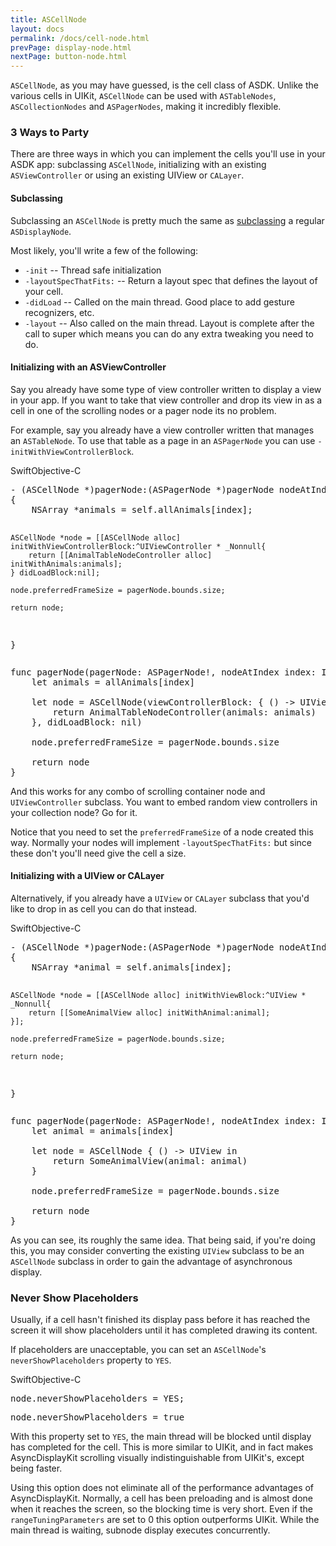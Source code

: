 ```yaml
---
title: ASCellNode
layout: docs
permalink: /docs/cell-node.html
prevPage: display-node.html
nextPage: button-node.html
---
```


<code>ASCellNode</code>, as you may have guessed, is the cell class of ASDK.  Unlike the various cells in UIKit, <code>ASCellNode</code> can be used with <code>ASTableNodes</code>, <code>ASCollectionNodes</code> and <code>ASPagerNodes</code>, making it incredibly flexible.

### 3 Ways to Party

There are three ways in which you can implement the cells you'll use in your ASDK app: subclassing <code>ASCellNode</code>, initializing with an existing <code>ASViewController</code> or using an existing UIView or <code>CALayer</code>.

#### Subclassing

Subclassing an <code>ASCellNode</code> is pretty much the same as <a href = "/docs/subclassing.html">subclassing</a> a regular <code>ASDisplayNode</code>.  

Most likely, you'll write a few of the following:
<ul>
<li>
	<code>-init</code> -- Thread safe initialization
</li>
<li>
	<code>-layoutSpecThatFits:</code> -- Return a layout spec that defines the layout of your cell.
</li>
<li>
	<code>-didLoad</code> -- Called on the main thread.  Good place to add gesture recognizers, etc.
</li>
<li>
	<code>-layout</code> -- Also called on the main thread.  Layout is complete after the call to super which means you can do any extra tweaking you need to do.
</li>
</ul>

#### Initializing with an ASViewController

Say you already have some type of view controller written to display a view in your app.  If you want to take that view controller and drop its view in as a cell in one of the scrolling nodes or a pager node its no problem.

For example, say you already have a view controller written that manages an <code>ASTableNode</code>.  To use that table as a page in an <code>ASPagerNode</code> you can use  <code>-initWithViewControllerBlock</code>.

<div class = "highlight-group">
<span class="language-toggle"><a data-lang="swift" class="swiftButton">Swift</a><a data-lang="objective-c" class = "active objcButton">Objective-C</a></span>
<div class = "code">
  <pre lang="objc" class="objcCode">
- (ASCellNode *)pagerNode:(ASPagerNode *)pagerNode nodeAtIndex:(NSInteger)index
{
    NSArray *animals = self.allAnimals[index];
    
    ASCellNode *node = [[ASCellNode alloc] initWithViewControllerBlock:^UIViewController * _Nonnull{
        return [[AnimalTableNodeController alloc] initWithAnimals:animals];
    } didLoadBlock:nil];
    
    node.preferredFrameSize = pagerNode.bounds.size;
    
    return node;
}
</pre>
<pre lang="swift" class = "swiftCode hidden">
func pagerNode(pagerNode: ASPagerNode!, nodeAtIndex index: Int) -> ASCellNode! {
    let animals = allAnimals[index]
    
    let node = ASCellNode(viewControllerBlock: { () -> UIViewController in
        return AnimalTableNodeController(animals: animals)
    }, didLoadBlock: nil)
    
    node.preferredFrameSize = pagerNode.bounds.size
    
    return node
}
</pre>
</div>
</div>

And this works for any combo of scrolling container node and <code>UIViewController</code> subclass.  You want to embed random view controllers in your collection node? Go for it.

<div class = "note">
	Notice that you need to set the <code>preferredFrameSize</code> of a node created this way.  Normally your nodes will implement <code>-layoutSpecThatFits:</code> but since these don't you'll need give the cell a size.
</div>


#### Initializing with a UIView or CALayer

Alternatively, if you already have a <code>UIView</code> or <code>CALayer</code> subclass that you'd like to drop in as cell you can do that instead.

<div class = "highlight-group">
<span class="language-toggle"><a data-lang="swift" class="swiftButton">Swift</a><a data-lang="objective-c" class = "active objcButton">Objective-C</a></span>
<div class = "code">
  <pre lang="objc" class="objcCode">
- (ASCellNode *)pagerNode:(ASPagerNode *)pagerNode nodeAtIndex:(NSInteger)index
{
    NSArray *animal = self.animals[index];
    
    ASCellNode *node = [[ASCellNode alloc] initWithViewBlock:^UIView * _Nonnull{
        return [[SomeAnimalView alloc] initWithAnimal:animal];
    }];

    node.preferredFrameSize = pagerNode.bounds.size;
    
    return node;
}
</pre>
<pre lang="swift" class = "swiftCode hidden">
func pagerNode(pagerNode: ASPagerNode!, nodeAtIndex index: Int) -> ASCellNode! {
    let animal = animals[index]
    
    let node = ASCellNode { () -> UIView in
        return SomeAnimalView(animal: animal)
    }

    node.preferredFrameSize = pagerNode.bounds.size
    
    return node
}
</pre>
</div>
</div>

As you can see, its roughly the same idea.  That being said, if you're doing this, you may consider converting the existing <code>UIView</code> subclass to be an <code>ASCellNode</code> subclass in order to gain the advantage of asynchronous display.

### Never Show Placeholders

Usually, if a cell hasn't finished its display pass before it has reached the screen it will show placeholders until it has completed drawing its content.

If placeholders are unacceptable, you can set an <code>ASCellNode</code>'s <code>neverShowPlaceholders</code> property to <code>YES</code>.

<div class = "highlight-group">
<span class="language-toggle"><a data-lang="swift" class="swiftButton">Swift</a><a data-lang="objective-c" class = "active objcButton">Objective-C</a></span>
<div class = "code">
  <pre lang="objc" class="objcCode">
node.neverShowPlaceholders = YES;
</pre>
<pre lang="swift" class = "swiftCode hidden">
node.neverShowPlaceholders = true
</pre>
</div>
</div>

With this property set to <code>YES</code>, the main thread will be blocked until display has completed for the cell.  This is more similar to UIKit, and in fact makes AsyncDisplayKit scrolling visually indistinguishable from UIKit's, except being faster.

<div class = "note">
Using this option does not eliminate all of the performance advantages of AsyncDisplayKit. Normally, a cell has been preloading and is almost done when it reaches the screen, so the blocking time is very short.  Even if the <code>rangeTuningParameters</code> are set to 0 this option outperforms UIKit.  While the main thread is waiting, subnode display executes concurrently.
</div>
